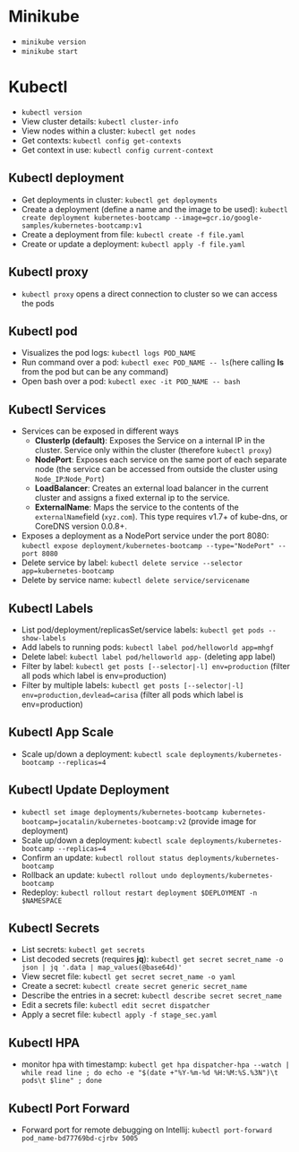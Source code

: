 # Minikube
- `minikube version`
- `minikube start`

# Kubectl
- `kubectl version`
- View cluster details: `kubectl cluster-info`
- View nodes within a cluster: `kubectl get nodes`
- Get contexts: `kubectl config get-contexts`
- Get context in use: `kubectl config current-context`

## Kubectl deployment
- Get deployments in cluster: `kubectl get deployments`
- Create a deployment (define a name and the image to be used): `kubectl create deployment kubernetes-bootcamp --image=gcr.io/google-samples/kubernetes-bootcamp:v1`
- Create a deployment from file: `kubectl create -f file.yaml`
- Create or update a deployment: `kubectl apply -f file.yaml`

## Kubectl proxy
- `kubectl proxy` opens a direct connection to cluster so we can access the pods

## Kubectl pod
- Visualizes the pod logs: `kubectl logs POD_NAME`
- Run command over a pod: `kubectl exec POD_NAME -- ls`(here calling **ls** from the pod but can be any command)
- Open bash over a pod: `kubectl exec -it POD_NAME -- bash`

## Kubectl Services
- Services can be exposed in different ways
    - **ClusterIp (default)**: Exposes the Service on a internal IP in the cluster. Service only within the cluster (therefore `kubectl proxy`)
    - **NodePort**: Exposes each service on the same port of each separate node (the service can be accessed from outside the cluster using `Node_IP`:`Node_Port`)
    - **LoadBalancer**: Creates an external load balancer in the current cluster and assigns a fixed external ip to the service.
    - **ExternalName**: Maps the service to the contents of the `externalName`field (`xyz.com`). This type requires v1.7+ of kube-dns, or CoreDNS version 0.0.8+.
- Exposes a deployment as a NodePort service under the port 8080: `kubectl expose deployment/kubernetes-bootcamp --type="NodePort" --port 8080`
- Delete service by label: `kubectl delete service --selector app=kubernetes-bootcamp`
- Delete by service name: `kubectl delete service/servicename`

## Kubectl Labels
- List pod/deployment/replicasSet/service labels: `kubectl get pods --show-labels`
- Add labels to running pods: `kubectl label pod/helloworld app=mhgf`
- Delete label: `kubectl label pod/helloworld app-` (deleting app label)
- Filter by label: `kubectl get posts [--selector|-l] env=production` (filter all pods which label is env=production)
- Filter by multiple labels: `kubectl get posts [--selector|-l] env=production,devlead=carisa` (filter all pods which label is env=production)

## Kubectl App Scale
- Scale up/down a deployment: `kubectl scale deployments/kubernetes-bootcamp --replicas=4`

## Kubectl Update Deployment
- `kubectl set image deployments/kubernetes-bootcamp kubernetes-bootcamp=jocatalin/kubernetes-bootcamp:v2` (provide image for deployment)
- Scale up/down a deployment: `kubectl scale deployments/kubernetes-bootcamp --replicas=4`
- Confirm an update: `kubectl rollout status deployments/kubernetes-bootcamp`
- Rollback an update: `kubectl rollout undo deployments/kubernetes-bootcamp`
- Redeploy: `kubectl rollout restart deployment $DEPLOYMENT -n $NAMESPACE`

## Kubectl Secrets
- List secrets: `kubectl get secrets`
- List decoded secrets (requires **jq**): `kubectl get secret secret_name -o json | jq '.data | map_values(@base64d)'` 
- View secret file: `kubectl get secret secret_name -o yaml`
- Create a secret: `kubectl create secret generic secret_name`
- Describe the entries in a secret: `kubectl describe secret secret_name`
- Edit a secrets file: `kubectl edit secret dispatcher`
- Apply a secret file: `kubectl apply -f stage_sec.yaml`

## Kubectl HPA
- monitor hpa with timestamp: `kubectl get hpa dispatcher-hpa --watch | while read line ; do echo -e "$(date +"%Y-%m-%d %H:%M:%S.%3N")\t pods\t $line" ; done`

## Kubectl Port Forward
- Forward port for remote debugging on Intellij: `kubectl port-forward pod_name-bd77769bd-cjrbv 5005`


